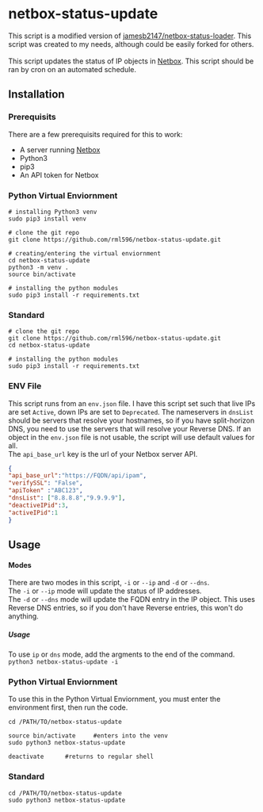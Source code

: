 # netbox-status-update
This script is a modified version of [jamesb2147/netbox-status-loader](https://github.com/jamesb2147/netbox-status-loader/). This script was created to my needs, although could be easily forked for others. <br><br>
This script updates the status of IP objects in [Netbox](http://github.com/netbox-community/netbox/). This script should be ran by cron on an automated schedule. 

## Installation
### Prerequisits
There are a few prerequisits required for this to work:
- A server running [Netbox](http://github.com/netbox-community/netbox/)
- Python3
- pip3
- An API token for Netbox

### Python Virtual Enviornment 
```
# installing Python3 venv
sudo pip3 install venv

# clone the git repo
git clone https://github.com/rml596/netbox-status-update.git

# creating/entering the virtual enviornment
cd netbox-status-update
python3 -m venv .
source bin/activate

# installing the python modules
sudo pip3 install -r requirements.txt
```

### Standard
```
# clone the git repo
git clone https://github.com/rml596/netbox-status-update.git
cd netbox-status-update

# installing the python modules
sudo pip3 install -r requirements.txt
```

### ENV File
This script runs from an `env.json` file. I have this script set such that live IPs are set `Active`, down IPs are set to `Deprecated`. The nameservers in `dnsList` should be servers that resolve your hostnames, so if you have split-horizon DNS, you need to use the servers that will resolve your Reverse DNS. If an object in the `env.json` file is not usable, the script will use default values for all. <br>
The `api_base_url` key is the url of your Netbox server API.
```json
{
"api_base_url":"https://FQDN/api/ipam",
"verifySSL": "False",
"apiToken" :"ABC123",
"dnsList": ["8.8.8.8","9.9.9.9"],
"deactiveIPid":3,
"activeIPid":1
}
```

## Usage
#### Modes
There are two modes in this script, `-i` or `--ip` and `-d` or `--dns`. <br>
The `-i` or `--ip` mode will update the status of IP addresses.<br>
The `-d` or `--dns` mode will update the FQDN entry in the IP object. This uses Reverse DNS entries, so if you don't have Reverse entries, this won't do anything.

##### Usage
To use `ip` or `dns` mode, add the argments to the end of the command. `python3 netbox-status-update -i`

### Python Virtual Enviornment
To use this in the Python Virtual Enviornment, you must enter the environment first, then run the code.
```
cd /PATH/TO/netbox-status-update

source bin/activate     #enters into the venv
sudo python3 netbox-status-update 

deactivate      #returns to regular shell
```

### Standard
```
cd /PATH/TO/netbox-status-update
sudo python3 netbox-status-update 
```


